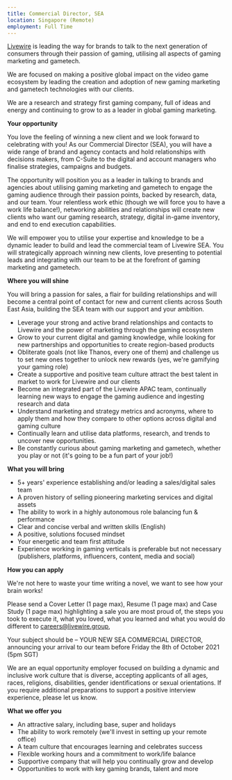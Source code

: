 ```yaml
---
title: Commercial Director, SEA
location: Singapore (Remote)
employment: Full Time
---
```

[Livewire](https://livewire.group/) is leading the way for brands to talk to the next generation of consumers through their passion of gaming, utilising all aspects of gaming marketing and gametech.

We are focused on making a positive global impact on the video game ecosystem by leading the creation and adoption of new gaming marketing and gametech technologies with our clients.

We are a research and strategy first gaming company, full of ideas and energy and continuing to grow to as a leader in global gaming marketing.

**Your opportunity**

You love the feeling of winning a new client and we look forward to celebrating with you! As our Commercial Director (SEA), you will have a wide range of brand and agency contacts and hold relationships with decisions makers, from C-Suite to the digital and account managers who finalise strategies, campaigns and budgets.

The opportunity will position you as a leader in talking to brands and agencies about utilising gaming marketing and gametech to engage the gaming audience through their passion points, backed by research, data, and our team. Your relentless work ethic (though we will force you to have a work life balance!), networking abilities and relationships will create new clients who want our gaming research, strategy, digital in-game inventory, and end to end execution capabilities.

We will empower you to utilise your expertise and knowledge to be a dynamic leader to build and lead the commercial team of Livewire SEA. You will strategically approach winning new clients, love presenting to potential leads and integrating with our team to be at the forefront of gaming marketing and gametech.

**Where you will shine**

You will bring a passion for sales, a flair for building relationships and will become a central point of contact for new and current clients across South East Asia, building the SEA team with our support and your ambition.

* Leverage your strong and active brand relationships and contacts to Livewire and the power of marketing through the gaming ecosystem
* Grow to your current digital and gaming knowledge, while looking for new partnerships and opportunities to create region-based products
* Obliterate goals (not like Thanos, every one of them) and challenge us to set new ones together to unlock new rewards (yes, we're gamifying your gaming role)
* Create a supportive and positive team culture attract the best talent in market to work for Livewire and our clients
* Become an integrated part of the Livewire APAC team, continually learning new ways to engage the gaming audience and ingesting research and data
* Understand marketing and strategy metrics and acronyms, where to apply them and how they compare to other options across digital and gaming culture
* Continually learn and utilise data platforms, research, and trends to uncover new opportunities.
* Be constantly curious about gaming marketing and gametech, whether you play or not (it's going to be a fun part of your job!)

**What you will bring**

* 5+ years' experience establishing and/or leading a sales/digital sales team
* A proven history of selling pioneering marketing services and digital assets
* The ability to work in a highly autonomous role balancing fun & performance
* Clear and concise verbal and written skills (English)
* A positive, solutions focused mindset
* Your energetic and team first attitude
* Experience working in gaming verticals is preferable but not necessary (publishers, platforms, influencers, content, media and social)

**How you can apply**

We're not here to waste your time writing a novel, we want to see how your brain works!

Please send a Cover Letter (1 page max), Resume (1 page max) and Case Study (1 page max) highlighting a sale you are most proud of, the steps you took to execute it, what you loved, what you learned and what you would do different to [careers@livewire.group](mailto:careers@livewire.group),

Your subject should be – YOUR NEW SEA COMMERCIAL DIRECTOR, announcing your arrival to our team before Friday the 8th of October 2021 (5pm SGT)

We are an equal opportunity employer focused on building a dynamic and inclusive work culture that is diverse, accepting applicants of all ages, races, religions, disabilities, gender identifications or sexual orientations. If you require additional preparations to support a positive interview experience, please let us know.

**What we offer you**

* An attractive salary, including base, super and holidays
* The ability to work remotely (we'll invest in setting up your remote office)
* A team culture that encourages learning and celebrates success
* Flexible working hours and a commitment to work/life balance
* Supportive company that will help you continually grow and develop
* Opportunities to work with key gaming brands, talent and more